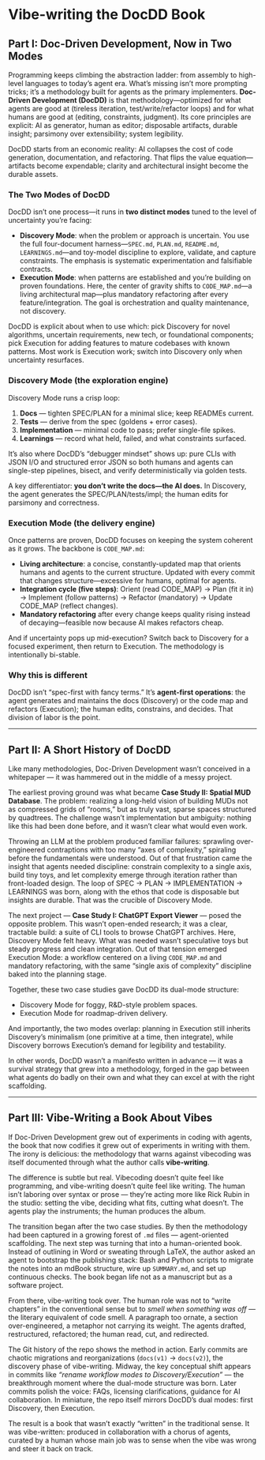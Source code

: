 
# Vibe-writing the DocDD Book

## Part I: Doc-Driven Development, Now in Two Modes

Programming keeps climbing the abstraction ladder: from assembly to high-level languages to today’s agent era. What’s missing isn’t more prompting tricks; it’s a methodology built for agents as the primary implementers. **Doc-Driven Development (DocDD)** is that methodology—optimized for what agents are good at (tireless iteration, test/write/refactor loops) and for what humans are good at (editing, constraints, judgment). Its core principles are explicit: AI as generator, human as editor; disposable artifacts, durable insight; parsimony over extensibility; system legibility.  

DocDD starts from an economic reality: AI collapses the cost of code generation, documentation, and refactoring. That flips the value equation—artifacts become expendable; clarity and architectural insight become the durable assets.  

### The Two Modes of DocDD

DocDD isn’t one process—it runs in **two distinct modes** tuned to the level of uncertainty you’re facing:

- **Discovery Mode**: when the problem or approach is uncertain. You use the full four-document harness—`SPEC.md`, `PLAN.md`, `README.md`, `LEARNINGS.md`—and toy-model discipline to explore, validate, and capture constraints. The emphasis is systematic experimentation and falsifiable contracts.  
- **Execution Mode**: when patterns are established and you’re building on proven foundations. Here, the center of gravity shifts to `CODE_MAP.md`—a living architectural map—plus mandatory refactoring after every feature/integration. The goal is orchestration and quality maintenance, not discovery.  

DocDD is explicit about when to use which: pick Discovery for novel algorithms, uncertain requirements, new tech, or foundational components; pick Execution for adding features to mature codebases with known patterns. Most work is Execution work; switch into Discovery only when uncertainty resurfaces.  

### Discovery Mode (the exploration engine)

Discovery Mode runs a crisp loop:

1. **Docs** — tighten SPEC/PLAN for a minimal slice; keep READMEs current.  
2. **Tests** — derive from the spec (goldens + error cases).  
3. **Implementation** — minimal code to pass; prefer single-file spikes.  
4. **Learnings** — record what held, failed, and what constraints surfaced.  

It’s also where DocDD’s “debugger mindset” shows up: pure CLIs with JSON I/O and structured error JSON so both humans and agents can single-step pipelines, bisect, and verify deterministically via golden tests.  

A key differentiator: **you don’t write the docs—the AI does.** In Discovery, the agent generates the SPEC/PLAN/tests/impl; the human edits for parsimony and correctness.  

### Execution Mode (the delivery engine)

Once patterns are proven, DocDD focuses on keeping the system coherent as it grows. The backbone is `CODE_MAP.md`:

- **Living architecture**: a concise, constantly-updated map that orients humans and agents to the current structure. Updated with every commit that changes structure—excessive for humans, optimal for agents.  
- **Integration cycle (five steps)**: Orient (read CODE_MAP) → Plan (fit it in) → Implement (follow patterns) → Refactor (mandatory) → Update CODE_MAP (reflect changes).  
- **Mandatory refactoring** after every change keeps quality rising instead of decaying—feasible now because AI makes refactors cheap.  

And if uncertainty pops up mid-execution? Switch back to Discovery for a focused experiment, then return to Execution. The methodology is intentionally bi-stable.  

### Why this is different

DocDD isn’t “spec-first with fancy terms.” It’s **agent-first operations**: the agent generates and maintains the docs (Discovery) or the code map and refactors (Execution); the human edits, constrains, and decides. That division of labor is the point.  

---

## Part II: A Short History of DocDD

Like many methodologies, Doc-Driven Development wasn’t conceived in a whitepaper — it was hammered out in the middle of a messy project.

The earliest proving ground was what became **Case Study II: Spatial MUD Database**. The problem: realizing a long-held vision of building MUDs not as compressed grids of “rooms,” but as truly vast, sparse spaces structured by quadtrees. The challenge wasn’t implementation but ambiguity: nothing like this had been done before, and it wasn’t clear what would even work.  

Throwing an LLM at the problem produced familiar failures: sprawling over-engineered contraptions with too many “axes of complexity,” spiraling before the fundamentals were understood. Out of that frustration came the insight that agents needed discipline: constrain complexity to a single axis, build tiny toys, and let complexity emerge through iteration rather than front-loaded design. The loop of SPEC → PLAN → IMPLEMENTATION → LEARNINGS was born, along with the ethos that code is disposable but insights are durable. That was the crucible of Discovery Mode.  

The next project — **Case Study I: ChatGPT Export Viewer** — posed the opposite problem. This wasn’t open-ended research; it was a clear, tractable build: a suite of CLI tools to browse ChatGPT archives. Here, Discovery Mode felt heavy. What was needed wasn’t speculative toys but steady progress and clean integration. Out of that tension emerged Execution Mode: a workflow centered on a living `CODE_MAP.md` and mandatory refactoring, with the same “single axis of complexity” discipline baked into the planning stage.  

Together, these two case studies gave DocDD its dual-mode structure:  
- Discovery Mode for foggy, R&D-style problem spaces.  
- Execution Mode for roadmap-driven delivery.  

And importantly, the two modes overlap: planning in Execution still inherits Discovery’s minimalism (one primitive at a time, then integrate), while Discovery borrows Execution’s demand for legibility and testability.  

In other words, DocDD wasn’t a manifesto written in advance — it was a survival strategy that grew into a methodology, forged in the gap between what agents do badly on their own and what they can excel at with the right scaffolding.  

---

## Part III: Vibe-Writing a Book About Vibes

If Doc-Driven Development grew out of experiments in coding with agents, the book that now codifies it grew out of experiments in writing with them. The irony is delicious: the methodology that warns against vibecoding was itself documented through what the author calls **vibe-writing**.  

The difference is subtle but real. Vibecoding doesn’t quite feel like programming, and vibe-writing doesn’t quite feel like writing. The human isn’t laboring over syntax or prose — they’re acting more like Rick Rubin in the studio: setting the vibe, deciding what fits, cutting what doesn’t. The agents play the instruments; the human produces the album.  

The transition began after the two case studies. By then the methodology had been captured in a growing forest of `.md` files — agent-oriented scaffolding. The next step was turning that into a human-oriented book. Instead of outlining in Word or sweating through LaTeX, the author asked an agent to bootstrap the publishing stack: Bash and Python scripts to migrate the notes into an mdBook structure, wire up `SUMMARY.md`, and set up continuous checks. The book began life not as a manuscript but as a software project.  

From there, vibe-writing took over. The human role was not to “write chapters” in the conventional sense but to *smell when something was off* — the literary equivalent of code smell. A paragraph too ornate, a section over-engineered, a metaphor not carrying its weight. The agents drafted, restructured, refactored; the human read, cut, and redirected.  

The Git history of the repo shows the method in action. Early commits are chaotic migrations and reorganizations (`docs(v1)` → `docs(v2)`), the discovery phase of vibe-writing. Midway, the key conceptual shift appears in commits like *“rename workflow modes to Discovery/Execution”* — the breakthrough moment where the dual-mode structure was born. Later commits polish the voice: FAQs, licensing clarifications, guidance for AI collaboration. In miniature, the repo itself mirrors DocDD’s dual modes: first Discovery, then Execution.  

The result is a book that wasn’t exactly “written” in the traditional sense. It was vibe-written: produced in collaboration with a chorus of agents, curated by a human whose main job was to sense when the vibe was wrong and steer it back on track.  

